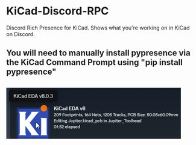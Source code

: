 # KiCad-Discord-RPC
Discord Rich Presence for KiCad. Shows what you're working on in KiCad on Discord.

## You will need to manually install pypresence via the KiCad Command Prompt using "pip install pypresence"

## ![Activity View](activity.png)